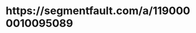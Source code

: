 <!doctype html>
<html lang="en">
<head>
    <meta charset="UTF-8">
    <meta name="viewport"
          content="width=device-width, user-scalable=no, initial-scale=1.0, maximum-scale=1.0, minimum-scale=1.0">
    <meta http-equiv="X-UA-Compatible" content="ie=edge">
    <script type="text/javascript" src="https://cdn.jsdelivr.net/vue/2.1.3/vue.js"></script>
    <title>Document</title>
</head>
<body>
    <h1>https://segmentfault.com/a/1190000010095089</h1>
    <div id="app">
        <!--<comp>555</comp>-->
        <aaa></aaa>
    </div>
    <script>
        let Constructor = Vue.extend({
            template: `<div>{{msg}}</div>`,
            data() {
                return {
                    msg: 'hello'
                }
            },
            // props: ['name']
        });

        Vue.component('aaa', Constructor);

        var vm = new Vue({
            el: '#app'
        })
        // let comp = new Constructor({
        //     propsData: {
        //         name: 'world222'
        //     }
        // });
        //
        // comp.$mount('#app')
    </script>
</body>
</html>